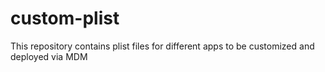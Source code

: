 # custom-plist
This repository contains plist files for different apps to be customized and deployed via MDM
